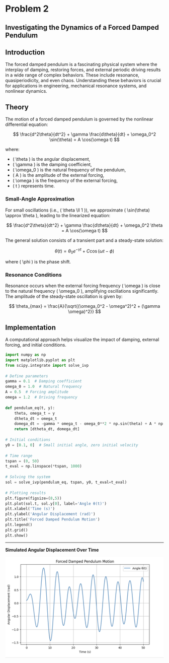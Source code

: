 # Problem 2

## Investigating the Dynamics of a Forced Damped Pendulum

## Introduction
The forced damped pendulum is a fascinating physical system where the interplay of damping, restoring forces, and external periodic driving results in a wide range of complex behaviors. These include resonance, quasiperiodicity, and even chaos. Understanding these behaviors is crucial for applications in engineering, mechanical resonance systems, and nonlinear dynamics.

## Theory
The motion of a forced damped pendulum is governed by the nonlinear differential equation:

$$ \frac{d^2\theta}{dt^2} + \gamma \frac{d\theta}{dt} + \omega_0^2 \sin(\theta) = A \cos(\omega t) $$

where:
- \( \theta \) is the angular displacement,
- \( \gamma \) is the damping coefficient,
- \( \omega_0 \) is the natural frequency of the pendulum,
- \( A \) is the amplitude of the external forcing,
- \( \omega \) is the frequency of the external forcing,
- \( t \) represents time.

### Small-Angle Approximation
For small oscillations (i.e., \( \theta \ll 1 \)), we approximate \( \sin(\theta) \approx \theta \), leading to the linearized equation:

$$ \frac{d^2\theta}{dt^2} + \gamma \frac{d\theta}{dt} + \omega_0^2 \theta = A \cos(\omega t) $$

The general solution consists of a transient part and a steady-state solution:

$$ \theta(t) = \theta_0 e^{-\gamma t} + C \cos(\omega t - \phi) $$

where \( \phi \) is the phase shift.

### Resonance Conditions
Resonance occurs when the external forcing frequency \( \omega \) is close to the natural frequency \( \omega_0 \), amplifying oscillations significantly. The amplitude of the steady-state oscillation is given by:

$$ \theta_{max} = \frac{A}{\sqrt{(\omega_0^2 - \omega^2)^2 + (\gamma \omega)^2}} $$

## Implementation
A computational approach helps visualize the impact of damping, external forcing, and initial conditions.

```python
import numpy as np
import matplotlib.pyplot as plt
from scipy.integrate import solve_ivp

# Define parameters
gamma = 0.1  # Damping coefficient
omega_0 = 1.0  # Natural frequency
A = 0.5  # Forcing amplitude
omega = 1.2  # Driving frequency

def pendulum_eq(t, y):
    theta, omega_t = y
    dtheta_dt = omega_t
    domega_dt = -gamma * omega_t - omega_0**2 * np.sin(theta) + A * np.cos(omega * t)
    return [dtheta_dt, domega_dt]

# Initial conditions
y0 = [0.1, 0]  # Small initial angle, zero initial velocity

# Time range
tspan = (0, 50)
t_eval = np.linspace(*tspan, 1000)

# Solving the system
sol = solve_ivp(pendulum_eq, tspan, y0, t_eval=t_eval)

# Plotting results
plt.figure(figsize=(8,5))
plt.plot(sol.t, sol.y[0], label='Angle θ(t)')
plt.xlabel('Time (s)')
plt.ylabel('Angular Displacement (rad)')
plt.title('Forced Damped Pendulum Motion')
plt.legend()
plt.grid()
plt.show()
```
---

**Simulated Angular Displacement Over Time**

![Graphical Representation: Pendulum Motion](../../_pics/Graph02.png)

